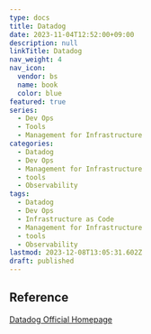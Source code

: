 ```yaml
---
type: docs
title: Datadog
date: 2023-11-04T12:52:00+09:00
description: null
linkTitle: Datadog
nav_weight: 4
nav_icon:
  vendor: bs
  name: book
  color: blue
featured: true
series:
  - Dev Ops
  - Tools
  - Management for Infrastructure
categories:
  - Datadog
  - Dev Ops
  - Management for Infrastructure
  - tools
  - Observability
tags:
  - Datadog
  - Dev Ops
  - Infrastructure as Code
  - Management for Infrastructure
  - tools
  - Observability
lastmod: 2023-12-08T13:05:31.602Z
draft: published
---
```


## Reference

[Datadog Official Homepage](https://www.datadoghq.com/)
